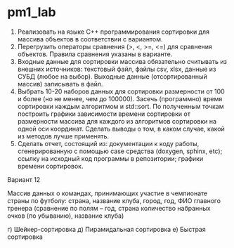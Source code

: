 # pm1_lab

1) Реализовать на языке C++ программирования сортировки для массива объектов в  соответствии с вариантом. 
2) Перегрузить операторы сравнения (>, <, >=, <=) для сравнения  объектов. Правила сравнения указаны в варианте.
3) Входные данные для сортировки массива обязательно считывать из  внешних источников: текстовый файл, файлы csv, xlsx, данные из СУБД (любое на выбор). Выходные данные (отсортированный массив) записывать в файл.
4) Выбрать 10-20 наборов данных для сортировки размерности от 100 и  более (но не менее, чем до 100000). Засечь (программно) время сортировки  каждым алгоритмом и std::sort. По полученным точкам построить графики  зависимости времени сортировки от размерности массива для каждого из алгоритмов сортировки на одной оси координат. Сделать выводы о  том, в каком случае, какой из методов лучше применять.
5) Сделать отчет, состоящий из:
документации к коду работы, сгенерированную с помощью case средства (doxygen, sphinx, etc);
ссылку на исходный код программы в репозитории;
графики времени сортировок. 

Вариант 12

Массив данных о командах, принимающих участие в  чемпионате страны по футболу: страна, название клуба,  город, год, ФИО главного тренера (сравнение по полям – год, страна количество набранных очков (по убыванию),  название клуба)

г) Шейкер-сортировка 
д) Пирамидальная сортировка 
е) Быстрая сортировка 


